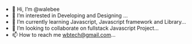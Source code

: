- 👋 Hi, I’m @walebee
- 👀 I’m interested in Developing and Designing ...
- 🌱 I’m currently learning Javascript, Javascript framework and Library...
- 💞️ I’m looking to collaborate on fullstack Javascript Project...
- 📫 How to reach me wbtech@gmail.com...

<!---
walebee01/walebee01 is a ✨ special ✨ repository because its `README.md` (this file) appears on your GitHub profile.
You can click the Preview link to take a look at your changes.
--->
